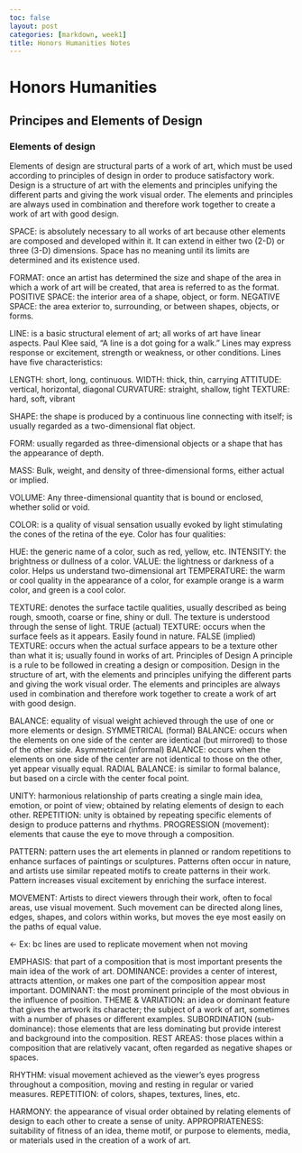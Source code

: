 ```yaml
---
toc: false
layout: post
categories: [markdown, week1]
title: Honors Humanities Notes
---
```


# Honors Humanities 
 
## Principes and Elements of Design

### Elements of design 

Elements of design are structural parts of a work of art, which must be used according to principles of design in order to produce satisfactory work. Design is a structure of art with the elements and principles unifying the different parts and giving the work visual order. The elements and principles are always used in combination and therefore work together to create a work of art with good design. 

SPACE: is absolutely necessary to all works of art because other elements are composed and developed within it. It can extend in either two (2-D) or three   (3-D) dimensions. Space has no meaning until its limits are determined and its existence used.

FORMAT: once an artist has determined the size and shape of the area in which a work of art will be created, that area is referred to as the format.
POSITIVE SPACE: the interior area of a shape, object, or form.
NEGATIVE SPACE: the area exterior to, surrounding, or between shapes, objects, or forms. 

LINE: is a basic structural element of art; all works of art have linear aspects. Paul Klee said, “A line is a dot going for a walk.” Lines may express response or excitement, strength or weakness, or other conditions. Lines have five characteristics: 

LENGTH: short, long, continuous.
WIDTH: thick, thin, carrying
ATTITUDE: vertical, horizontal, diagonal
CURVATURE: straight, shallow, tight
TEXTURE: hard, soft, vibrant

SHAPE: the shape is produced by a continuous line connecting with itself; is usually regarded as a two-dimensional flat object.

FORM: usually regarded as three-dimensional objects or a shape that has the appearance of depth.

MASS: Bulk, weight, and density of three-dimensional forms, either actual or implied.

VOLUME: Any three-dimensional quantity that is bound or enclosed, whether solid or void.

COLOR: is a quality of visual sensation usually evoked by light stimulating the cones of the retina of the eye. Color has four qualities:

HUE: the generic name of a color, such as red, yellow, etc.
INTENSITY: the brightness or dullness of a color.
VALUE: the lightness or darkness of a color. Helps us understand two-dimensional art 
TEMPERATURE: the warm or cool quality in the appearance of a color, for example orange is a warm color, and green is a cool color. 

TEXTURE: denotes the surface tactile qualities, usually described as being rough, smooth, coarse or fine, shiny or dull. The texture is understood through the sense of light.
TRUE (actual) TEXTURE: occurs when the surface feels as it appears. Easily found in nature.
FALSE (implied) TEXTURE: occurs when the actual surface appears to be a texture other than what it is; usually found in works of art. 
Principles of Design
A principle is a rule to be followed in creating a design or composition. Design in the structure of art, with the elements and principles unifying the different parts and giving the work visual order. The elements and principles are always used in combination and therefore work together to create a work of art with good design.

BALANCE: equality of visual weight achieved through the use of one or more elements or design.
SYMMETRICAL (formal) BALANCE: occurs when the elements on one side of the center are identical (but mirrored) to those of the other side. 
Asymmetrical (informal) BALANCE: occurs when the elements on one side of the center are not identical to those on the other, yet appear visually equal.
RADIAL BALANCE: is similar to formal balance, but based on a circle with the center focal point.

UNITY:  harmonious relationship of parts creating a single main idea, emotion, or point of view; obtained by relating elements of design to each other.
REPETITION: unity is obtained by repeating specific elements of design to produce patterns and rhythms. 
PROGRESSION (movement): elements that cause the eye to move through a composition. 

PATTERN: pattern uses the art elements in planned or random repetitions to enhance surfaces of paintings or sculptures. Patterns often occur in nature, and artists use similar repeated motifs to create patterns in their work. Pattern increases visual excitement by enriching the surface interest. 

 MOVEMENT: Artists to direct viewers through their work, often to focal areas,   use visual movement. Such movement can be directed along lines, edges, shapes, and colors within works, but moves the eye most easily on the paths of equal value. 

<- Ex: bc lines are used to replicate movement when not moving

EMPHASIS: that part of a composition that is most important presents the main idea of the work of art. 
DOMINANCE: provides a center of interest, attracts attention, or makes one part of the composition appear most important.
DOMINANT: the most prominent principle of the most obvious in the influence of position.
THEME & VARIATION: an idea or dominant feature that gives the artwork its character; the subject of a work of art, sometimes with a number of phases or different examples.
SUBORDINATION (sub-dominance): those elements that are less dominating but provide interest and background into the composition.
REST AREAS: those places within a composition that are relatively vacant, often regarded as negative shapes or spaces. 

RHYTHM: visual movement achieved as the viewer’s eyes progress throughout a composition, moving and resting in regular or varied measures.
REPETITION: of colors, shapes, textures, lines, etc.

HARMONY: the appearance of visual order obtained by relating elements of design to each other to create a sense of unity.
APPROPRIATENESS: suitability of fitness of an idea, theme motif, or purpose to elements, media, or materials used in the creation of a work of art.
